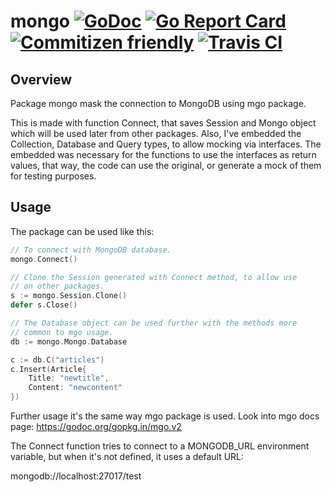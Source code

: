 # mongo [![GoDoc](https://godoc.org/github.com/ddspog/mongo?status.svg)](https://godoc.org/github.com/ddspog/mongo) [![Go Report Card](https://goreportcard.com/badge/github.com/ddspog/mongo)](https://goreportcard.com/report/github.com/ddspog/mongo) [![Commitizen friendly](https://img.shields.io/badge/commitizen-friendly-brightgreen.svg)](http://commitizen.github.io/cz-cli/) [![Travis CI](https://travis-ci.org/ddspog/mongo.svg?branch=master)](https://travis-ci.org/ddspog/mongo)

## Overview

Package mongo mask the connection to MongoDB using mgo package.

This is made with function Connect, that saves Session and Mongo object
which will be used later from other packages. Also, I've embedded the
Collection, Database and Query types, to allow mocking via interfaces.
The embedded was necessary for the functions to use the interfaces as
return values, that way, the code can use the original, or generate
a mock of them for testing purposes.

## Usage

The package can be used like this:

```go
// To connect with MongoDB database.
mongo.Connect()

// Clone the Session generated with Connect method, to allow use
// on other packages.
s := mongo.Session.Clone()
defer s.Close()

// The Database object can be used further with the methods more
// common to mgo usage.
db := mongo.Mongo.Database

c := db.C("articles")
c.Insert(Article{
    Title: "newtitle",
    Content: "newcontent"
})
```

Further usage it's the same way mgo package is used. Look into mgo
docs page: <https://godoc.org/gopkg.in/mgo.v2>

The Connect function tries to connect to a MONGODB_URL environment
variable, but when it's not defined, it uses a default URL:

mongodb://localhost:27017/test
